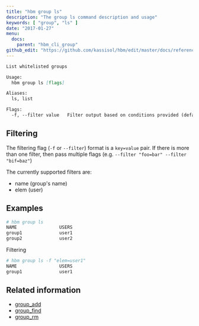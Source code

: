 ```yaml
---
title: "hbm group ls"
description: "The group ls command description and usage"
keywords: [ "group", "ls" ]
date: "2017-01-27"
menu:
  docs:
    parent: "hbm_cli_group"
github_edit: "https://github.com/kassisol/hbm/edit/master/docs/reference/commandline/group_ls.md"
---
```


```markdown
List whitelisted groups

Usage:
  hbm group ls [flags]

Aliases:
  ls, list

Flags:
  -f, --filter value   Filter output based on conditions provided (default [])
```

## Filtering

The filtering flag (`-f` or `--filter`) format is a `key=value` pair. If there is more
than one filter, then pass multiple flags (e.g. `--filter "foo=bar" --filter "bif=baz"`)

The currently supported filters are:

* name (group's name)
* elem (user)

## Examples

```bash
# hbm group ls
NAME                USERS
group1              user1
group2              user2
```

Filtering

```bash
# hbm group ls -f "elem=user1"
NAME                USERS
group1              user1
```

## Related information

* [group_add](group_add.md)
* [group_find](group_find.md)
* [group_rm](group_rm.md)

